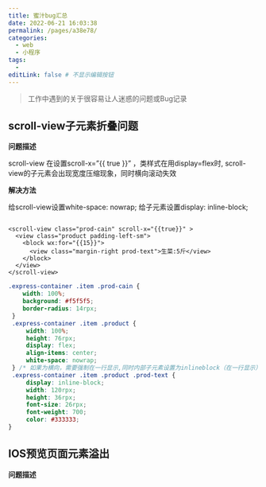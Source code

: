```yaml
---
title: 蜜汁bug汇总
date: 2022-06-21 16:03:38
permalink: /pages/a38e78/
categories:
  - web
  - 小程序
tags:
  - 
editLink: false # 不显示编辑按钮
---
```

> 工作中遇到的关于很容易让人迷惑的问题或Bug记录

## scroll-view子元素折叠问题

**问题描述**

scroll-view 在设置scroll-x=”{{ true }}” ，类样式在用display=flex时, scroll-view的子元素会出现宽度压缩现象，同时横向滚动失效

**解决方法**

给scroll-view设置white-space: nowrap;
给子元素设置display: inline-block;

```

<scroll-view class="prod-cain" scroll-x="{{true}}" > 
  <view class="product padding-left-sm"> 
    <block wx:for="{{15}}"> 
      <view class="margin-right prod-text">生菜:5斤</view> 
    </block> 
  </view> 
</scroll-view>
```

```css
.express-container .item .prod-cain { 
    width: 100%; 
    background: #f5f5f5; 
    border-radius: 14rpx; 
 } 
 .express-container .item .product { 
     width: 100%; 
     height: 76rpx; 
     display: flex; 
     align-items: center;
     white-space: nowrap; 
 } /* 如果为横向，需要强制在一行显示,同时内部子元素设置为inlineblock（在一行显示） */ 
 .express-container .item .product .prod-text { 
     display: inline-block; 
     width: 120rpx; 
     height: 36rpx; 
     font-size: 26rpx; 
     font-weight: 700; 
     color: #333333; 
}

```

## IOS预览页面元素溢出

**问题描述**

